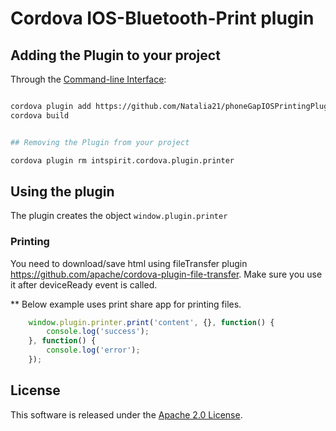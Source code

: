 Cordova IOS-Bluetooth-Print plugin
==================================

## Adding the Plugin to your project
Through the [Command-line Interface](http://cordova.apache.org/docs/en/3.0.0/guide_cli_index.md.html#The%20Command-line%20Interface):

```bash

cordova plugin add https://github.com/Natalia21/phoneGapIOSPrintingPlugin.git
cordova build


## Removing the Plugin from your project

cordova plugin rm intspirit.cordova.plugin.printer
```


## Using the plugin
The plugin creates the object ```window.plugin.printer```

### Printing 
You need to download/save html using fileTransfer plugin https://github.com/apache/cordova-plugin-file-transfer. Make sure you use it after deviceReady event is called.

** Below example uses print share app for printing files.
```javascript
	window.plugin.printer.print('content', {}, function() {
		console.log('success');
	}, function() {
		console.log('error');
	});

```


## License

This software is released under the [Apache 2.0 License](http://opensource.org/licenses/Apache-2.0).
